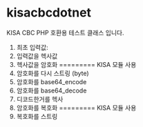 # kisacbcdotnet
KISA CBC PHP 호환용 테스트 클래스 입니다. 

1. 최초 입력값:
2. 입력값을 헥사값 
3. 헥사값을 암호화 ========= KISA 모듈 사용
4. 암호화를 다시 스트링 (byte)
5. 암호화를 base64_encode
6. 암호화를 base64_decode 
7. 디코드한거를 헥사 
8. 암호화를 복호화  ========= KISA 모듈 사용
9. 복호화를 스트링 
